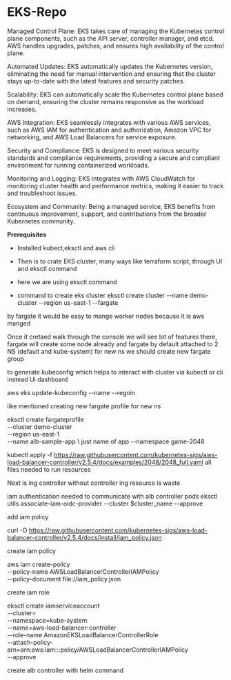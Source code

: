 # EKS-Repo

Managed Control Plane: EKS takes care of managing the Kubernetes control plane components, such as the API server, controller manager, and etcd. AWS handles upgrades, patches, and ensures high availability of the control plane.

Automated Updates: EKS automatically updates the Kubernetes version, eliminating the need for manual intervention and ensuring that the cluster stays up-to-date with the latest features and security patches.

Scalability: EKS can automatically scale the Kubernetes control plane based on demand, ensuring the cluster remains responsive as the workload increases.

AWS Integration: EKS seamlessly integrates with various AWS services, such as AWS IAM for authentication and authorization, Amazon VPC for networking, and AWS Load Balancers for service exposure.

Security and Compliance: EKS is designed to meet various security standards and compliance requirements, providing a secure and compliant environment for running containerized workloads.

Monitoring and Logging: EKS integrates with AWS CloudWatch for monitoring cluster health and performance metrics, making it easier to track and troubleshoot issues.

Ecosystem and Community: Being a managed service, EKS benefits from continuous improvement, support, and contributions from the broader Kubernetes community.

**Prerequisites**

- Installed kubect,eksctl and aws cli
- Then is to crate EKS cluster, many ways like terraform script, through UI and eksctl command
-  here we are using eksctl command

-  command to create eks cluster
eksctl create cluster --name demo-cluster --region us-east-1 --fargate

by fargate it would be easy to mange worker nodes because it is aws manged 

Once it cretaed walk through the console we will see lot of features there, fargate will create some node already
and fargate by default attached to 2 NS (default and kube-system) for new ns we should create new fargate group

to generate kubeconfig which helps to interact with cluster via kubectl or cli instead Ui dashboard

aws eks update-kubeconfig --name <cluster>  --regoin <region name>

like mentioned creating new fargate profile for new ns

eksctl create fargateprofile \
    --cluster demo-cluster \
    --region us-east-1 \
    --name alb-sample-app \     just name of app
    --namespace game-2048

kubectl apply -f https://raw.githubusercontent.com/kubernetes-sigs/aws-load-balancer-controller/v2.5.4/docs/examples/2048/2048_full.yaml
all files needed to run resources

Next is ing controller without controller ing resource is waste

iam authentication needed to communicate with alb controller pods
eksctl utils associate-iam-oidc-provider --cluster $cluster_name --approve

add iam policy

curl -O https://raw.githubusercontent.com/kubernetes-sigs/aws-load-balancer-controller/v2.5.4/docs/install/iam_policy.json

create iam policy

aws iam create-policy \
    --policy-name AWSLoadBalancerControllerIAMPolicy \
    --policy-document file://iam_policy.json

create iam role

eksctl create iamserviceaccount \
  --cluster=<your-cluster-name> \
  --namespace=kube-system \
  --name=aws-load-balancer-controller \
  --role-name AmazonEKSLoadBalancerControllerRole \
  --attach-policy-arn=arn:aws:iam::<your-aws-account-id>:policy/AWSLoadBalancerControllerIAMPolicy \
  --approve

create alb controller with helm command

